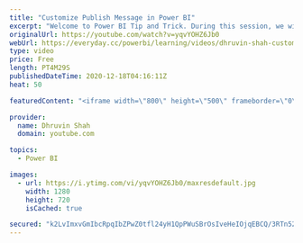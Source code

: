 ```yaml
---
title: "Customize Publish Message in Power BI"
excerpt: "Welcome to Power BI Tip and Trick. During this session, we will learn how we can customize Publish message in Power BI Desktop. By default, this feature is disabled. Let’s say for your organization you want to show some Disclaimer before you are publishing the report to Service, you can utilize this"
originalUrl: https://youtube.com/watch?v=yqvYOHZ6Jb0
webUrl: https://everyday.cc/powerbi/learning/videos/dhruvin-shah-customize-publish-message-in-power-bi/
type: video
price: Free
length: PT4M29S
publishedDateTime: 2020-12-18T04:16:11Z
heat: 50

featuredContent: "<iframe width=\"800\" height=\"500\" frameborder=\"0\" src=\"https://www.youtube.com/embed/yqvYOHZ6Jb0\" allow=\"accelerometer; autoplay; encrypted-media; gyroscope; picture-in-picture\" allowfullscreen></iframe>"

provider:
  name: Dhruvin Shah
  domain: youtube.com

topics:
  - Power BI

images:
  - url: https://i.ytimg.com/vi/yqvYOHZ6Jb0/maxresdefault.jpg
    width: 1280
    height: 720
    isCached: true

secured: "k2LvImxvGmIbcRpqIbZPwZ0tfl24yH1QpPWuSBrOsIveHeIOjqEBCQ/3RTn52Pt8u0Fy0s7akXVo4FlR26vNl5HSFla9wy4gbjkUmNYzUlhH42KFbQURV9AGSAbAePnG+IReMHmYR7NA82s85sdg89+wPcqibW146IdZVKAlJEK8L32ac6kQ3tQfmfESwxvBIVDKScVF/aRyXgm70uaykAHq13mHwA8amRXH4t5yQPGI560nDB6Txbkg/4YgeXbUmGMlFlcBCKvncWf3BC4LFECBSDxDFumPPzukBO4ILSJn8UZhyAEMIAaMKWKA/SjaVF6RRJtz5E3siFFVJGUIpZmByPxoIPpco+SLArvb6YAahQ3IGd/p3UtAm1zs4TNgb+GIweCnqz8ozjqPcF/JQoK5chGWg/sTt+u3SMUDmbw=;JxFBT71GdreJUHtIkz4FFw=="
---
```


